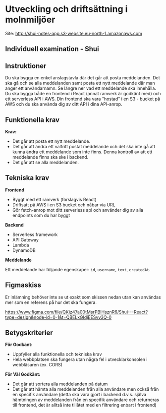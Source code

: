 # Utveckling och driftsättning i molnmiljöer

Site: http://shui-notes-app.s3-website.eu-north-1.amazonaws.com

## Individuell examination - Shui

## Instruktioner

Du ska bygga en enkel anslagstavla där det går att posta meddelanden. Det ska gå och se alla meddelanden samt posta ett nytt meddelande där man anger ett användarnamn. Se längre ner vad ett meddelande ska innehålla.
Du ska bygga både en frontend i React (annat ramverk är godkänt med) och ett serverless API i AWS. Din frontend ska vara "hostad" i en S3 - bucket på AWS och du ska använda dig av ditt API i dina API-anrop.

## Funktionella krav

**Krav:**

- Det går att posta ett nytt meddelande.
- Det går att ändra ett valfritt postat meddelande och det ska inte gå att kunna ändra ett meddelande som inte finns. Denna kontroll av att ett meddelande finns ska ske i backend.
- Det går att se alla meddelanden.

## Tekniska krav

**Frontend**

- Byggt med ett ramverk (förslagvis React)
- Driftsatt på AWS i en S3 bucket och nåbar via URL
- Gör fetch-anrop mot ditt serverless api och använder dig av alla endpoints som du har byggt

**Backend**

- Serverless framework
- API Gateway
- Lambda
- DynamoDB

**Meddelande**

Ett meddelande har följande egenskaper: `id`, `username`, `text`, `createdAt`.

## Figmaskiss

Er inlämning behöver inte se ut exakt som skissen nedan utan kan användas mer som en referens på hur det ska fungera.

https://www.figma.com/file/QKiz47a00tMsrPBIHsznR6/Shui---React?type=design&node-id=0-1&t=QBELxGIdjEESvy3Q-0

## Betygskriterier

**För Godkänt:**

- Uppfyller alla funktionella och tekniska krav
- Hela webbplatsen ska fungera utan några fel i utvecklarkonsolen i webbläsaren (ex. CORS)

**För Väl Godkänt:**

- Det går att sortera alla meddelanden på datum
- Det går att hämta alla meddelanden från alla användare men också från en specifik användare (detta ska vara gjort i backend d.v.s. själva hämtningen av meddelanden från en specifik användare och returneras till frontend, det är alltså inte tillåtet med en filtrering enbart i frontend)
